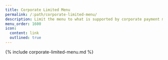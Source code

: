 ```yaml
---
title: Corporate Limited Menu
permalink: /:path/corporate-limited-menu/
description: Limit the menu to what is supported by corporate payment methods.
menu_order: 1600
icon:
  content: link
  outlined: true
---
```


{% include corporate-limited-menu.md %}
